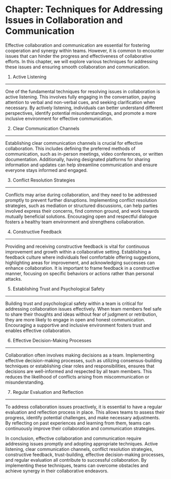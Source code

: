 Chapter: Techniques for Addressing Issues in Collaboration and Communication
============================================================================

Effective collaboration and communication are essential for fostering cooperation and synergy within teams. However, it is common to encounter issues that can hinder the progress and effectiveness of collaborative efforts. In this chapter, we will explore various techniques for addressing these issues and ensuring smooth collaboration and communication.

1. Active Listening
-------------------

One of the fundamental techniques for resolving issues in collaboration is active listening. This involves fully engaging in the conversation, paying attention to verbal and non-verbal cues, and seeking clarification when necessary. By actively listening, individuals can better understand different perspectives, identify potential misunderstandings, and promote a more inclusive environment for effective communication.

2. Clear Communication Channels
-------------------------------

Establishing clear communication channels is crucial for effective collaboration. This includes defining the preferred methods of communication, such as in-person meetings, video conferences, or written documentation. Additionally, having designated platforms for sharing information and updates can help streamline communication and ensure everyone stays informed and engaged.

3. Conflict Resolution Strategies
---------------------------------

Conflicts may arise during collaboration, and they need to be addressed promptly to prevent further disruptions. Implementing conflict resolution strategies, such as mediation or structured discussions, can help parties involved express their concerns, find common ground, and work towards mutually beneficial solutions. Encouraging open and respectful dialogue fosters a healthy team environment and strengthens collaboration.

4. Constructive Feedback
------------------------

Providing and receiving constructive feedback is vital for continuous improvement and growth within a collaborative setting. Establishing a feedback culture where individuals feel comfortable offering suggestions, highlighting areas for improvement, and acknowledging successes can enhance collaboration. It is important to frame feedback in a constructive manner, focusing on specific behaviors or actions rather than personal attacks.

5. Establishing Trust and Psychological Safety
----------------------------------------------

Building trust and psychological safety within a team is critical for addressing collaboration issues effectively. When team members feel safe to share their thoughts and ideas without fear of judgment or retribution, they are more likely to engage in open and honest communication. Encouraging a supportive and inclusive environment fosters trust and enables effective collaboration.

6. Effective Decision-Making Processes
--------------------------------------

Collaboration often involves making decisions as a team. Implementing effective decision-making processes, such as utilizing consensus-building techniques or establishing clear roles and responsibilities, ensures that decisions are well-informed and respected by all team members. This reduces the likelihood of conflicts arising from miscommunication or misunderstanding.

7. Regular Evaluation and Reflection
------------------------------------

To address collaboration issues proactively, it is essential to have a regular evaluation and reflection process in place. This allows teams to assess their progress, identify potential challenges, and make necessary adjustments. By reflecting on past experiences and learning from them, teams can continuously improve their collaboration and communication strategies.

In conclusion, effective collaboration and communication require addressing issues promptly and adopting appropriate techniques. Active listening, clear communication channels, conflict resolution strategies, constructive feedback, trust-building, effective decision-making processes, and regular evaluation all contribute to successful collaboration. By implementing these techniques, teams can overcome obstacles and achieve synergy in their collaborative endeavors.
